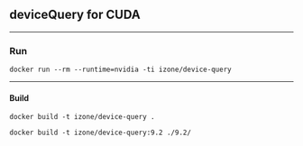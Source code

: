 ## deviceQuery for CUDA
-----

### Run
```
docker run --rm --runtime=nvidia -ti izone/device-query
```

-----
#### Build
```
docker build -t izone/device-query .
```
```
docker build -t izone/device-query:9.2 ./9.2/
```
